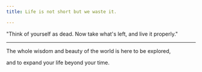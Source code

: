 ```yaml
---
title: Life is not short but we waste it. 

---
```


"Think of yourself as dead. Now take what's left, and live it properly."

---

The whole wisdom and beauty of the world is here to be explored,

and to expand your life beyond your time. 
